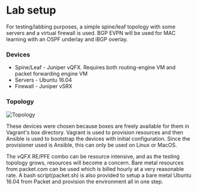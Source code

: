 # Lab setup

For testing/labbing purposes, a simple spine/leaf topology with some servers and a virtual firewall is used. BGP EVPN will be used for MAC learning with an OSPF underlay and iBGP overlay. 

### Devices
* Spine/Leaf - Juniper vQFX. Requires both routing-engine VM and packet forwarding engine VM
* Servers - Ubuntu 16.04
* Firewall - Juniper vSRX

### Topology

![Topology](https://github.com/crutcha/eidetic/tree/master/vagrant/eidetic-lab.png "Topology")


These devices were chosen because boxes are freely available for them in Vagrant's box directory. Vagrant is used to provision resources and then Ansible is used to bootstrap the devices with initial configuration. Since the provisioner used is Ansible, this can only be used on Linux or MacOS.

The vQFX RE/PFE combo can be resource intensive, and as the testing topology grows, resources will become a concern. Bare metal resources from packet.com can be used which is billed hourly at a very reasonable rate. A bash script(packet.sh) is also provided to setup a bare metal Ubuntu 16.04 from Packet and provision the environment all in one step.